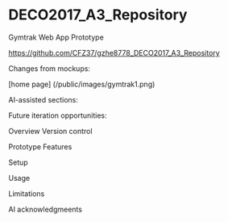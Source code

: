 # DECO2017_A3_Repository
 Gymtrak Web App Prototype

https://github.com/CFZ37/gzhe8778_DECO2017_A3_Repository


Changes from mockups:

[home page] (/public/images/gymtrak1.png)



AI-assisted sections: 


Future iteration opportunities:

Overview 
Version control 

Prototype Features

Setup

Usage

Limitations

AI acknowledgmeents
